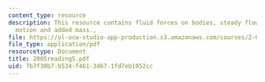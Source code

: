 ```yaml
---
content_type: resource
description: This resource contains fluid forces on bodies, steady flow, and unsteady
  motion and added mass.,
file: https://ol-ocw-studio-app-production.s3.amazonaws.com/courses/2-016-hydrodynamics-13-012-fall-2005/7b7f30b7b534f4613d671fd7eb1052cc_2005reading5.pdf
file_type: application/pdf
resourcetype: Document
title: 2005reading5.pdf
uid: 7b7f30b7-b534-f461-3d67-1fd7eb1052cc
---
```

